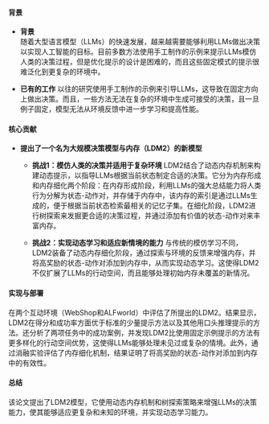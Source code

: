 #### 背景
- **背景**       
    随着大型语言模型（LLMs）的快速发展，越来越需要能够利用LLMs做出决策以实现人工智能的目标。目前多数方法使用手工制作的示例来提示LLMs模仿人类的决策过程，但是优化提示的设计是困难的，而且这些固定模式的提示很难泛化到更复杂的环境中。

- **已有的工作**
    以往的研究使用手工制作的示例来引导LLMs，这导致在固定方向上做出决策。而且，一些方法无法在复杂的环境中生成可接受的决策，且一旦例子固定，模型无法从环境反馈中进一步学习和提高性能。

#### 核心贡献
- **提出了一个名为大规模决策模型与内存（LDM2）的新模型**
    - **挑战1：模仿人类的决策并适用于复杂环境**
        LDM2结合了动态内存机制来构建动态提示，以指导LLMs根据当前状态制定合适的决策。它分为内存形成和内存细化两个阶段：在内存形成阶段，利用LLMs的强大总结能力将人类行为分解为状态-动作对，并存储于内存中，该内存的索引是通过LLMs生成的，便于根据当前状态检索最相关的记忆子集。在细化阶段，LDM2进行树探索来发掘更合适的决策过程，并通过添加有价值的状态-动作对来丰富内存。

    - **挑战2：实现动态学习和适应新情境的能力**
        与传统的模仿学习不同，LDM2装备了动态内存细化阶段，通过探索与环境的反馈来增强内存，并将高奖励的状态-动作对添加到内存中，从而实现动态学习。这使得LDM2不仅扩展了LLMs的行动空间，而且能够处理初始内存未覆盖的新情况。

#### 实现与部署
在两个互动环境（WebShop和ALFworld）中评估了所提出的LDM2。结果显示，LDM2在得分和成功率方面优于标准的少量提示方法以及其他用口头推理提示的方法。还分析了两项任务中的成功案例，并发现LDM2比使用固定示例提示的方法有更多样化的行动空间优势，这使得LLMs能够处理未见过或复杂的情境。此外，通过消融实验评估了内存细化机制，结果证明了将高奖励的状态-动作对添加到内存中的有效性。

#### 总结
该论文提出了LDM2模型，它使用动态内存机制和树探索策略来增强LLMs的决策能力，使其能够适应更复杂和未知的环境，并实现动态学习能力。
